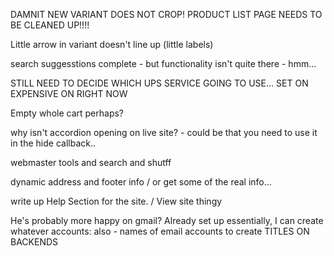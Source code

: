 DAMNIT NEW VARIANT DOES NOT CROP!
PRODUCT LIST PAGE NEEDS TO BE CLEANED UP!!!!

Little arrow in variant doesn't line up (little labels)


search suggesstions complete - but functionality isn't quite there - hmm...

STILL NEED TO DECIDE WHICH UPS SERVICE GOING TO USE... SET ON EXPENSIVE ON RIGHT NOW

Empty whole cart perhaps?

why isn't accordion opening on live site? - could be that you need to use it in the hide callback..

webmaster tools and search and shutff

dynamic address and footer info / or get some of the real info...

write up Help Section for the site. / View site thingy

He's probably more happy on gmail?  Already set up essentially, I can create whatever accounts:
also -
names of email accounts to create
TITLES ON BACKENDS